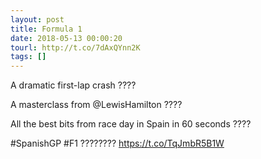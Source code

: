 ```yaml
---
layout: post
title: Formula 1
date: 2018-05-13 00:00:20
tourl: http://t.co/7dAxQYnn2K
tags: []
---
```

A dramatic first-lap crash ????

A masterclass from @LewisHamilton ????

All the best bits from race day in Spain in 60 seconds ????

#SpanishGP #F1 ???????? https://t.co/TqJmbR5B1W